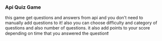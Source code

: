 ### Api Quiz Game
this game get questions and answers from api and you don't need to manually add questions to it! also you can choose difficulty and category of questions and also number of questions. it also add points to your score depending on time that you answered the question❗️

